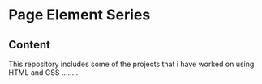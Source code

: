 # Page Element Series
## Content
This repository includes some of the projects that i have worked on using HTML and CSS
.........
